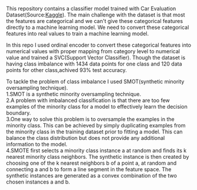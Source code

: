 This repository contains a classifier model trained with Car Evaluation Dataset(Source:[Kaggle](https://www.kaggle.com/datasets/elikplim/car-evaluation-data-set)).
The main challenge with the dataset is that most the features are categorical and we can't give these categorical features directly to a machine learning model.
We need to convert these categorical features into real values to train a machine learning model.


In this repo I used ordinal encoder to convert these categorical features into numerical values with proper mapping from category level to numerical value and trained a SVC(Support Vector Classifier).
Though the dataset is having class imbalance with 1434 data points for one class and 120 data points for other class,achived 93% test accuracy.


To tackle the problem of class imbalance I used SMOT(synthetic minority oversampling technique).\
1.SMOT is a synthetic minority oversampling technique.\
2.A problem with imbalanced classification is that there are too few examples of the minority class for a model to effectively learn the decision boundary.\
3.One way to solve this problem is to oversample the examples in the minority class. This can be achieved by simply duplicating examples from the minority class in the training dataset prior to fitting a model. This can balance the class distribution but does not provide any additional information to the model.\
4.SMOTE first selects a minority class instance a at random and finds its k nearest minority class neighbors. The synthetic instance is then created by choosing one of the k nearest neighbors b of a point a, at random and connecting a and b to form a line segment in the feature space. The synthetic instances are generated as a convex combination of the two chosen instances a and b.


   

